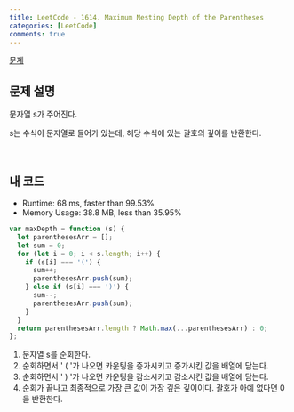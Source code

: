 ```yaml
---
title: LeetCode - 1614. Maximum Nesting Depth of the Parentheses
categories: [LeetCode]
comments: true
---
```


[문제](https://leetcode.com/problems/maximum-nesting-depth-of-the-parentheses/)

## 문제 설명

문자열 s가 주어진다.

s는 수식이 문자열로 들어가 있는데, 해당 수식에 있는 괄호의 깊이를 반환한다.

<br>

## 내 코드

- Runtime: 68 ms, faster than 99.53%
- Memory Usage: 38.8 MB, less than 35.95%

```js
var maxDepth = function (s) {
  let parenthesesArr = [];
  let sum = 0;
  for (let i = 0; i < s.length; i++) {
    if (s[i] === '(') {
      sum++;
      parenthesesArr.push(sum);
    } else if (s[i] === ')') {
      sum--;
      parenthesesArr.push(sum);
    }
  }
  return parenthesesArr.length ? Math.max(...parenthesesArr) : 0;
};
```

1. 문자열 s를 순회한다.
2. 순회하면서 ' ( '가 나오면 카운팅을 증가시키고 증가시킨 값을 배열에 담는다.
3. 순회하면서 ' ) '가 나오면 카운팅을 감소시키고 감소시킨 값을 배열에 담는다.
4. 순회가 끝나고 최종적으로 가장 큰 값이 가장 깊은 깊이이다. 괄호가 아예 없다면 0을 반환한다.
